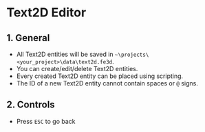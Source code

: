 # Text2D Editor

## 1. General

- All Text2D entities will be saved in `~\projects\<your_project>\data\text2d.fe3d`.
- You can create/edit/delete Text2D entities.
- Every created Text2D entity can be placed using scripting.
- The ID of a new Text2D entity cannot contain spaces or `@` signs.

## 2. Controls

- Press `ESC` to go back
